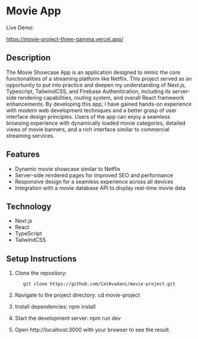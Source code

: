 # Movie App

Live Demo:

https://movie-project-three-gamma.vercel.app/

## Description

The Movie Showcase App is an application designed to mimic the core functionalities of a streaming platform like Netflix. This project served as an opportunity to put into practice and deepen my understanding of Next.js, Typescript, TailwindCSS, and Firebase Authentication, including its server-side rendering capabilities, routing system, and overall React framework enhancements. By developing this app, I have gained hands-on experience with modern web development techniques and a better grasp of user interface design principles. Users of the app can enjoy a seamless browsing experience with dynamically loaded movie categories, detailed views of movie banners, and a rich interface similar to commercial streaming services.

## Features

- Dynamic movie showcase similar to Netflix
- Server-side rendered pages for improved SEO and performance
- Responsive design for a seamless experience across all devices
- Integration with a movie database API to display real-time movie data

## Technology 

- Next.js 
- React 
- TypeScript 
- TailwindCSS

## Setup Instructions

1.  Clone the repository:

        
           git clone https://github.com/CatAvadani/movie-project.git


2. Navigate to the project directory:
   cd movie-project

3. Install dependencies:
   npm install

4. Start the development server:
   npm run dev

5. Open http://localhost:3000 with your browser to see the result.

